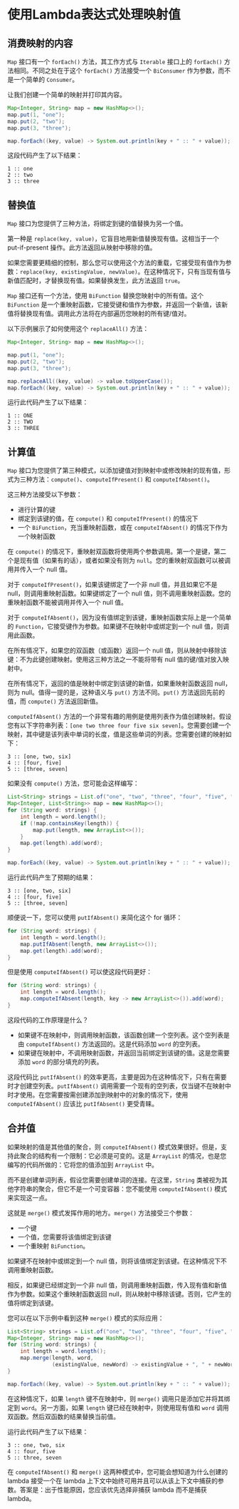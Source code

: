 # 使用Lambda表达式处理映射值

## 消费映射的内容
`Map` 接口有一个 `forEach()` 方法，其工作方式与 `Iterable` 接口上的 `forEach()` 方法相同。不同之处在于这个 `forEach()` 方法接受一个 `BiConsumer` 作为参数，而不是一个简单的 `Consumer`。

让我们创建一个简单的映射并打印其内容。
```java
Map<Integer, String> map = new HashMap<>();
map.put(1, "one");
map.put(2, "two");
map.put(3, "three");

map.forEach((key, value) -> System.out.println(key + " :: " + value));
```
这段代码产生了以下结果：
```
1 :: one
2 :: two
3 :: three
```

## 替换值
`Map` 接口为您提供了三种方法，将绑定到键的值替换为另一个值。

第一种是 `replace(key, value)`，它盲目地用新值替换现有值。这相当于一个 put-if-present 操作。此方法返回从映射中移除的值。

如果您需要更精细的控制，那么您可以使用这个方法的重载，它接受现有值作为参数：`replace(key, existingValue, newValue)`。在这种情况下，只有当现有值与新值匹配时，才替换现有值。如果替换发生，此方法返回 `true`。

`Map` 接口还有一个方法，使用 `BiFunction` 替换您映射中的所有值。这个 `BiFunction` 是一个重映射函数，它接受键和值作为参数，并返回一个新值，该新值将替换现有值。调用此方法将在内部遍历您映射的所有键/值对。

以下示例展示了如何使用这个 `replaceAll()` 方法：
```java
Map<Integer, String> map = new HashMap<>();

map.put(1, "one");
map.put(2, "two");
map.put(3, "three");

map.replaceAll((key, value) -> value.toUpperCase());
map.forEach((key, value) -> System.out.println(key + " :: " + value));
```
运行此代码产生了以下结果：
```
1 :: ONE
2 :: TWO
3 :: THREE
```

## 计算值
`Map` 接口为您提供了第三种模式，以添加键值对到映射中或修改映射的现有值，形式为三种方法：`compute()`、`computeIfPresent()` 和 `computeIfAbsent()`。

这三种方法接受以下参数：

- 进行计算的键
- 绑定到该键的值，在 `compute()` 和 `computeIfPresent()` 的情况下
- 一个 `BiFunction`，充当重映射函数，或在 `computeIfAbsent()` 的情况下作为一个映射函数

在 `compute()` 的情况下，重映射双函数将使用两个参数调用。第一个是键，第二个是现有值（如果有的话），或者如果没有则为 `null`。您的重映射双函数可以被调用并传入一个 null 值。

对于 `computeIfPresent()`，如果该键绑定了一个非 null 值，并且如果它不是 null，则调用重映射函数。如果键绑定了一个 null 值，则不调用重映射函数。您的重映射函数不能被调用并传入一个 null 值。

对于 `computeIfAbsent()`，因为没有值绑定到该键，重映射函数实际上是一个简单的 `Function`，它接受键作为参数。如果键不在映射中或绑定到一个 null 值，则调用此函数。

在所有情况下，如果您的双函数（或函数）返回一个 null 值，则从映射中移除该键：不为此键创建映射。使用这三种方法之一不能将带有 null 值的键/值对放入映射中。

在所有情况下，返回的值是映射中绑定到该键的新值，如果重映射函数返回 null，则为 null。值得一提的是，这种语义与 `put()` 方法不同。`put()` 方法返回先前的值，而 `compute()` 方法返回新值。

`computeIfAbsent()` 方法的一个非常有趣的用例是使用列表作为值创建映射。假设您有以下字符串列表：`[one two three four five six seven]`。您需要创建一个映射，其中键是该列表中单词的长度，值是这些单词的列表。您需要创建的映射如下：
```
3 :: [one, two, six]
4 :: [four, five]
5 :: [three, seven]
```

如果没有 `compute()` 方法，您可能会这样编写：
```java
List<String> strings = List.of("one", "two", "three", "four", "five", "six", "seven");
Map<Integer, List<String>> map = new HashMap<>();
for (String word: strings) {
    int length = word.length();
    if (!map.containsKey(length)) {
        map.put(length, new ArrayList<>());
    }
    map.get(length).add(word);
}

map.forEach((key, value) -> System.out.println(key + " :: " + value));
```
运行此代码产生了预期的结果：
```
3 :: [one, two, six]
4 :: [four, five]
5 :: [three, seven]
```

顺便说一下，您可以使用 `putIfAbsent()` 来简化这个 for 循环：
```java
for (String word: strings) {
    int length = word.length();
    map.putIfAbsent(length, new ArrayList<>());
    map.get(length).add(word);
}
```

但是使用 `computeIfAbsent()` 可以使这段代码更好：
```java
for (String word: strings) {
    int length = word.length();
    map.computeIfAbsent(length, key -> new ArrayList<>()).add(word);
}
```
这段代码的工作原理是什么？
- 如果键不在映射中，则调用映射函数，该函数创建一个空列表。这个空列表是由 `computeIfAbsent()` 方法返回的。这是代码添加 `word` 的空列表。
- 如果键在映射中，不调用映射函数，并返回当前绑定到该键的值。这是您需要添加 `word` 的部分填充的列表。

这段代码比 `putIfAbsent()` 的效率更高，主要是因为在这种情况下，只有在需要时才创建空列表。`putIfAbsent()` 调用需要一个现有的空列表，仅当键不在映射中时才使用。在您需要按需创建添加到映射中的对象的情况下，使用 `computeIfAbsent()` 应该比 `putIfAbsent()` 更受青睐。

## 合并值
如果映射的值是其他值的聚合，则 `computeIfAbsent()` 模式效果很好。但是，支持此聚合的结构有一个限制：它必须是可变的。这是 `ArrayList` 的情况，也是您编写的代码所做的：它将您的值添加到 `ArrayList` 中。

而不是创建单词列表，假设您需要创建单词的连接。在这里，`String` 类被视为其他字符串的聚合，但它不是一个可变容器：您不能使用 `computeIfAbsent()` 模式来实现这一点。

这就是 `merge()` 模式发挥作用的地方。`merge()` 方法接受三个参数：
- 一个键
- 一个值，您需要将该值绑定到该键
- 一个重映射 `BiFunction`。

如果键不在映射中或绑定到一个 null 值，则将该值绑定到该键。在这种情况下不调用重映射函数。

相反，如果键已经绑定到一个非 null 值，则调用重映射函数，传入现有值和新值作为参数。如果这个重映射函数返回 null，则从映射中移除该键。否则，它产生的值将绑定到该键。

您可以在以下示例中看到这种 `merge()` 模式的实际应用：
```java
List<String> strings = List.of("one", "two", "three", "four", "five", "six", "seven");
Map<Integer, String> map = new HashMap<>();
for (String word: strings) {
    int length = word.length();
    map.merge(length, word,
              (existingValue, newWord) -> existingValue + ", " + newWord);
}

map.forEach((key, value) -> System.out.println(key + " :: " + value));
```
在这种情况下，如果 `length` 键不在映射中，则 `merge()` 调用只是添加它并将其绑定到 `word`。另一方面，如果 `length` 键已经在映射中，则使用现有值和 `word` 调用双函数。然后双函数的结果替换当前值。

运行此代码产生了以下结果：
```
3 :: one, two, six
4 :: four, five
5 :: three, seven
```

在 `computeIfAbsent()` 和 `merge()` 这两种模式中，您可能会想知道为什么创建的 lambda 接受一个在 lambda 上下文中始终可用并且可以从该上下文中捕获的参数。答案是：出于性能原因，您应该优先选择非捕获 lambda 而不是捕获 lambda。

